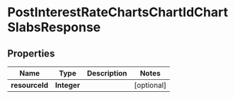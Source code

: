 # PostInterestRateChartsChartIdChartSlabsResponse

## Properties
Name | Type | Description | Notes
------------ | ------------- | ------------- | -------------
**resourceId** | **Integer** |  |  [optional]
